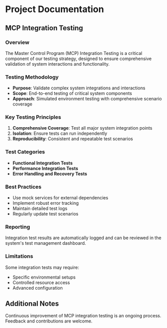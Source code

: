 # Project Documentation

## MCP Integration Testing

### Overview
The Master Control Program (MCP) Integration Testing is a critical component of our testing strategy, designed to ensure comprehensive validation of system interactions and functionality.

### Testing Methodology
- **Purpose**: Validate complex system integrations and interactions
- **Scope**: End-to-end testing of critical system components
- **Approach**: Simulated environment testing with comprehensive scenario coverage

### Key Testing Principles
1. **Comprehensive Coverage**: Test all major system integration points
2. **Isolation**: Ensure tests can run independently
3. **Reproducibility**: Consistent and repeatable test scenarios

### Test Categories
- **Functional Integration Tests**
- **Performance Integration Tests**
- **Error Handling and Recovery Tests**

### Best Practices
- Use mock services for external dependencies
- Implement robust error tracking
- Maintain detailed test logs
- Regularly update test scenarios

### Reporting
Integration test results are automatically logged and can be reviewed in the system's test management dashboard.

### Limitations
Some integration tests may require:
- Specific environmental setups
- Controlled resource access
- Advanced configuration

## Additional Notes
Continuous improvement of MCP integration testing is an ongoing process. Feedback and contributions are welcome.